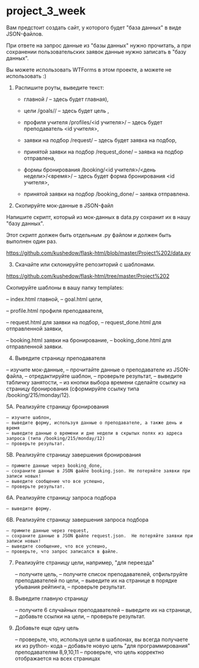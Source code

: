 # project_3_week

Вам предстоит создать сайт, у которого будет "база данных" в виде JSON-файлов.

При ответе на запрос данные из "базы данных" нужно прочитать, а при сохранении пользовательских заявок данные нужно записать в "базу данных".

Вы можете использовать WTForms в этом проекте, а можете не использовать :)

1. Распишите роуты, выведите текст:

    - главной / – здесь будет главная),

    - цели /goals/<goal>/  – здесь будет цель <goal>,
    - профиля учителя /profiles/<id учителя>/ – здесь будет преподаватель <id учителя>,

    - заявки на подбор /request/ – здесь будет заявка на подбор,
    - принятой заявки на подбор /request_done/ – заявка на подбор отправлена,

    - формы бронирования /booking/<id учителя>/<день недели>/<время>/ – здесь будет форма бронирования <id учителя>,
    - принятой заявки на подбор /booking_done/   – заявка отправлена.

2. Скопируйте мок-данные в JSON-файл

Напишите скрипт, который из мок-данных в data.py сохранит их в нашу  "базу данных".

Этот скрипт должен быть отдельным .py файлом и должен быть выполнен один раз.

https://github.com/kushedow/flask-html/blob/master/Project%202/data.py

3. Скачайте или склонируйте репозиторий с шаблонами.

https://github.com/kushedow/flask-html/tree/master/Project%202

Скопируйте шаблоны в вашу папку templates:

– index.html главной,
– goal.html цели,

– profile.html профиля преподавателя,

– request.html для заявки на подбор,
– request_done.html для отправленной заявки,

– booking.html заявки на бронирование,
– booking_done.html для отправленной заявки.

4. Выведите страницу преподавателя

– изучите мок-данные,
– прочитайте  данные о преподавателе из JSON-файла,
– отредактируйте шаблон,
– проверьте результат,
– выведите табличку занятости,
– из кнопки выбора времени сделайте ссылку на страницу бронирования
     (cформируйте ссылку типа /booking/215/monday/12).

5А. Реализуйте страницу бронирования 

    – изучите шаблон,
    – выведите форму, используя данные о преподавателе, а также день и время
    – выведите данные о времени и дне недели в скрытых полях из адреса запроса (типа /booking/215/monday/12)
    – проверьте результат.

5B. Реализуйте страницу завершения бронирования

    – примите данные через booking_done,
    – сохраните данные в JSON файле booking.json. Не потеряйте заявки при записи новых!
    – выведите сообщение что все успешно,
    – проверьте результат.

6А. Реализуйте страницу запроса подбора

    – выведите форму.

6B. Реализуйте страницу завершения запроса подбора

    – примите данные через request,
    – сохраните данные в JSON файле request.json.  Не потеряйте заявки при записи новых!
    – выведите сообщение, что все успешно,
    – проверьте, что запрос записался в файле.  
   

7. Реализуйте страницу цели, например, "для переезда"

    – получите цель,
    – получите список преподавателей, отфильтруйте преподавателей по цели,
    – выведите их на странице в порядке убывания рейтинга,
    – проверьте результат.

8. Выведите главную страницу

    – получите 6 случайных преподавателей 
    – выведите их на странице,
    – добавьте ссылки на цели,
    – проверьте результат.

9. Добавьте еще одну цель

   – проверьте, что, используя цели в шаблонах, вы всегда получаете их из python- кода
   – добавьте новую цель "для программирования" преподавателям   8,9,10,11
   – проверьте, что цель корректно отображается на всех страницах
